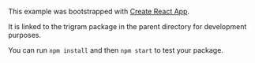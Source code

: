 This example was bootstrapped with [Create React App](https://github.com/facebook/create-react-app).

It is linked to the trigram package in the parent directory for development purposes.

You can run `npm install` and then `npm start` to test your package.
